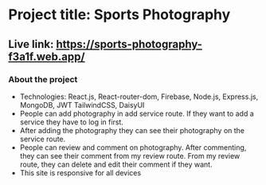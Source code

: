 # Project title: Sports Photography
## Live link: https://sports-photography-f3a1f.web.app/

### About the project
* Technologies: React.js, React-router-dom, Firebase, Node.js, Express.js, MongoDB, JWT
TailwindCSS, DaisyUI
* People can add photography in add service route. If they want to add a service they have to
log in first.
* After adding the photography they can see their photography on the service route.
* People can review and comment on photography. After commenting, they can see their
comment from my review route. From my review route, they can delete and edit their
comment if they want.
* This site is responsive for all devices
